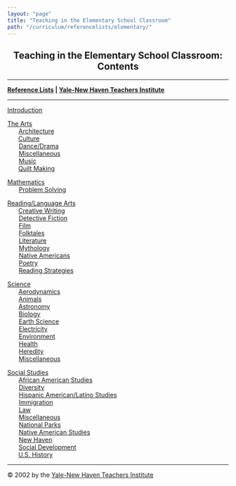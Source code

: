 ```yaml
---
layout: "page"
title: "Teaching in the Elementary School Classroom"
path: "/curriculum/referencelists/elementary/"
---
```

<main>
<title>Teaching in the Elementary School Classroom</title>
<meta content="" name="ynhtindex"/>
<center><a name="top"></a><b><h2>Teaching in the Elementary School Classroom: Contents</h2></b>
<hr/>
</center><b><a href="..\">Reference Lists</a>
| <a href="..\..\..\">Yale-New Haven Teachers Institute</a></b>
<hr width="100%"/>
<p><a href="EIntroduction.html">Introduction</a>
</p>
<p><a href="arts.html">The Arts</a>
<br/><font color="#FFFFFF" style="visibility:hidden;">____</font><nobr><a href="arts.html#a">Architecture</a></nobr>
<br/><font color="#FFFFFF" style="visibility:hidden;">____</font><nobr><a href="arts.html#b">Culture</a></nobr>
<br/><font color="#FFFFFF" style="visibility:hidden;">____</font><nobr><a href="arts.html#c">Dance/Drama</a></nobr>
<br/><font color="#FFFFFF" style="visibility:hidden;">____</font><nobr><a href="arts.html#d">Miscellaneous</a></nobr>
<br/><font color="#FFFFFF" style="visibility:hidden;">____</font><nobr><a href="arts.html#e">Music</a></nobr>
<br/><font color="#FFFFFF" style="visibility:hidden;">____</font><nobr><a href="arts.html#f">Quilt Making</a></nobr>
</p>
<p><a href="Mathematics.html">Mathematics</a>
<br/><font color="#FFFFFF" style="visibility:hidden;">____</font><nobr><a href="Mathematics.html#a">Problem Solving</a></nobr>
</p>
<p><a href="reading.html">Reading/Language Arts</a>
<br/><font color="#FFFFFF" style="visibility:hidden;">____</font><nobr><a href="reading.html#a">Creative Writing</a></nobr>
<br/><font color="#FFFFFF" style="visibility:hidden;">____</font><nobr><a href="reading.html#b">Detective Fiction</a></nobr>
<br/><font color="#FFFFFF" style="visibility:hidden;">____</font><nobr><a href="reading.html#c">Film</a></nobr>
<br/><font color="#FFFFFF" style="visibility:hidden;">____</font><nobr><a href="reading.html#d">Folktales</a></nobr>
<br/><font color="#FFFFFF" style="visibility:hidden;">____</font><nobr><a href="reading.html#e">Literature</a></nobr>
<br/><font color="#FFFFFF" style="visibility:hidden;">____</font><nobr><a href="reading.html#f">Mythology</a></nobr>
<br/><font color="#FFFFFF" style="visibility:hidden;">____</font><nobr><a href="reading.html#g">Native Americans</a></nobr>
<br/><font color="#FFFFFF" style="visibility:hidden;">____</font><nobr><a href="reading.html#h">Poetry</a></nobr>
<br/><font color="#FFFFFF" style="visibility:hidden;">____</font><nobr><a href="reading.html#i">Reading Strategies</a></nobr>
</p>
<p><a href="EScience.html">Science</a>
<br/><font color="#FFFFFF" style="visibility:hidden;">____</font><nobr><a href="EScience.html#a">Aerodynamics</a></nobr>
<br/><font color="#FFFFFF" style="visibility:hidden;">____</font><nobr><a href="EScience.html#b">Animals</a></nobr>
<br/><font color="#FFFFFF" style="visibility:hidden;">____</font><nobr><a href="EScience.html#c">Astronomy</a></nobr>
<br/><font color="#FFFFFF" style="visibility:hidden;">____</font><nobr><a href="EScience.html#d">Biology</a></nobr>
<br/><font color="#FFFFFF" style="visibility:hidden;">____</font><nobr><a href="EScience.html#e">Earth Science</a></nobr>
<br/><font color="#FFFFFF" style="visibility:hidden;">____</font><nobr><a href="EScience.html#f">Electricity</a></nobr>
<br/><font color="#FFFFFF" style="visibility:hidden;">____</font><nobr><a href="EScience.html#g">Environment</a></nobr>
<br/><font color="#FFFFFF" style="visibility:hidden;">____</font><nobr><a href="EScience.html#h">Health</a></nobr>
<br/><font color="#FFFFFF" style="visibility:hidden;">____</font><nobr><a href="EScience.html#i">Heredity</a></nobr>
<br/><font color="#FFFFFF" style="visibility:hidden;">____</font><nobr><a href="EScience.html#j">Miscellaneous</a></nobr>
</p>
<p><a href="SocialStudies.html">Social Studies</a>
<br/><font color="#FFFFFF" style="visibility:hidden;">____</font><nobr><a href="SocialStudies.html#a">African American Studies</a></nobr>
<br/><font color="#FFFFFF" style="visibility:hidden;">____</font><nobr><a href="SocialStudies.html#b">Diversity</a></nobr>
<br/><font color="#FFFFFF" style="visibility:hidden;">____</font><nobr><a href="SocialStudies.html#c">Hispanic American/Latino Studies</a></nobr>
<br/><font color="#FFFFFF" style="visibility:hidden;">____</font><nobr><a href="SocialStudies.html#d">Immigration</a></nobr>
<br/><font color="#FFFFFF" style="visibility:hidden;">____</font><nobr><a href="SocialStudies.html#e">Law</a></nobr>
<br/><font color="#FFFFFF" style="visibility:hidden;">____</font><nobr><a href="SocialStudies.html#f">Miscellaneous</a></nobr>
<br/><font color="#FFFFFF" style="visibility:hidden;">____</font><nobr><a href="SocialStudies.html#g">National Parks</a></nobr>
<br/><font color="#FFFFFF" style="visibility:hidden;">____</font><nobr><a href="SocialStudies.html#h">Native American Studies</a></nobr>
<br/><font color="#FFFFFF" style="visibility:hidden;">____</font><nobr><a href="SocialStudies.html#i">New Haven</a></nobr>
<br/><font color="#FFFFFF" style="visibility:hidden;">____</font><nobr><a href="SocialStudies.html#j">Social Development</a></nobr>
<br/><font color="#FFFFFF" style="visibility:hidden;">____</font><nobr><a href="SocialStudies.html#k">U.S. History</a></nobr>
</p>
<hr/>
© 2002 by the <a href="/">Yale-New Haven Teachers Institute</a>
</main>